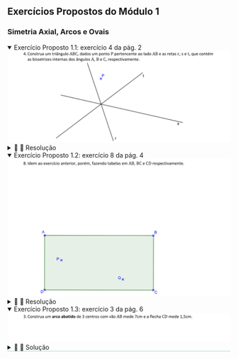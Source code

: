<link rel="stylesheet" href="../../imagens/style.css">

<h2 id="inicio">Exercícios Propostos do Módulo 1</h2>
<h3>Simetria Axial, Arcos e Ovais</h3> 
  <details open><summary>Exercício Proposto 1.1: exercício 4 da pág. 2</summary>
  <img src="../../modulo1/apostila_nova_2022b-02b.png" />
  <div class="combo"><details class="sub"><summary>&#x1f4cf; &#x1f4d0; Resolução</summary>
	<p>Em um triângulo, a bissetriz de um ângulo serve como eixo de simetria para os pontos dos lados adjacentes a este ângulo.</p>
	  <ul class="slider">
		  <li>
			   <input type="radio" id="001p" name="sl">
			   <label for="001p"></label>
			   <img src="02_03_01.png"/>
			   <figcaption>A reta <b>r</b> é um eixo de simetria dos pontos <b>P</b> e <b>P'</b> que pertencem aos lados <b>AB</b> e <b>AC</b>. Construa o simétrico de <b>P</b> em relação à reta <b>r</b>.</figcaption>
		   </li>
		   <li>
			   <input type="radio" id="002p" name="sl">
			   <label for="002p"></label>
			   <img src="02_03_02.png"/>
			   <figcaption>A reta <b>s</b> é um eixo de simetria dos pontos <b>P</b> e <b>P''</b> que pertencem aos lados <b>AB</b> e <b>BC</b>. Construa o simétrico de <b>P</b> em relação à reta <b>s</b>.</figcaption>
		   </li>
		   <li>
			   <input type="radio" id="003p" name="sl">
			   <label for="003p"></label>
			   <img src="02_03_03.png"/>
			   <figcaption>A reta <b>t</b> é um eixo de simetria dos pontos <b>P''</b> e <b>P'''</b> que pertencem aos lados <b>BC</b> e <b>AC</b>. Construa o simétrico de <b>P''</b> em relação à reta <b>t</b>.</figcaption>
		   </li>
		   <li>
			   <input type="radio" id="004p" name="sl">
			   <label for="004p"></label>
			   <img src="02_03_04.png"/>
			   <figcaption>A reta <b>P'P'''</b> determina os vértices <b>A</b> e <b>C</b> nas retas <b>r</b> e <b>t</b>.</figcaption>
		   </li>
		   <li>
			   <input type="radio" id="005p" name="sl">
			   <label for="005p"></label>
			   <img src="02_03_05.png"/>
			   <figcaption>As retas <b>AP</b> e <b>CP''</b> determinam o vértice <b>B</b>.</figcaption>
		   </li>
		</ul>
		<img src="02_03_00.png" class="fundo"/>
  </details></div></details>
  <details open><summary>Exercício Proposto 1.2: exercício 8 da pág. 4</summary>
  <img src="../../modulo1/apostila_nova_2022b-04a.png" />
  <div class="combo"><details class="sub"><summary>&#x1f4cf; &#x1f4d0; Resolução</summary>
	<p>Neste problema, vamos usar o conceito dos ângulos de incidência e reflexão nas tabelas da mesa de bilhar.</p>
	  <ul class="slider">
		  <li>
			   <input type="radio" id="006p" name="sl">
			   <label for="006p"></label>
			   <img src="04_02_01.png"/>
			   <figcaption>Se construirmos o simétrico de <b>Q</b> em relação à ultima tabela <b>CD</b>, teremos o ângulo de incidência igual ao ângulo de reflexão nesta tabela.</figcaption>
		   </li>
		   <li>
			   <input type="radio" id="007p" name="sl">
			   <label for="007p"></label>
			   <img src="04_02_02.png"/>
			   <figcaption>Usando o mesmo raciocínio, se construirmos o simétrico de <b>Q'</b> em relação à segunda tabela <b>BC</b>, teremos o ângulo de incidência igual ao ângulo de reflexão nesta tabela.</figcaption>
		   </li>
		   <li>
			   <input type="radio" id="008p" name="sl">
			   <label for="008p"></label>
			   <img src="04_02_03.png"/>
			   <figcaption>Se construirmos o simétrico de <b>Q''</b> em relação à primeira tabela <b>AB</b>, teremos o ângulo de incidência igual ao ângulo de reflexão nesta tabela.</figcaption>
		   </li>
		   <li>
			   <input type="radio" id="009p" name="sl">
			   <label for="009p"></label>
			   <img src="04_02_04.png"/>
			   <figcaption>Unindo os pontos <b>P</b> e <b>Q'''</b>, temos o ponto <b>X<sub>1</sub></b> da trajetória que a bola fará ao sair da posição <b>P</b> com tabela <b>AB</b>.</figcaption>
		   </li>
		   <li>
			   <input type="radio" id="010p" name="sl">
			   <label for="010p"></label>
			   <img src="04_02_05.png"/>
			   <figcaption>Unindo os pontos <b>X<sub>1</sub></b> e <b>Q''</b>, temos o ponto <b>X<sub>2</sub></b> da trajetória que a bola fará ao sair da posição <b>X<sub>1</sub></b> com tabela <b>BC</b>.</figcaption>
		   </li>
		   <li>
			   <input type="radio" id="011p" name="sl">
			   <label for="011p"></label>
			   <img src="04_02_06.png"/>
			   <figcaption>Unindo os pontos <b>X<sub>2</sub></b> com <b>Q'</b> temos o ponto <b>X<sub>3</sub></b> da trajetória que a bola fará ao sair da posição <b>X<sub>2</sub></b> com tabela <b>CD</b>. Como o ângulo de incidência é igual ao ângulo de reflexão de cada tabela, a bola que estava na posição <b>P</b> atinge a bola que está na posição <b>Q</b> depois de fazer as tabelas <b>AB</b>, <b>BC</b> e <b>CD</b> solicitadas.</figcaption>
		   </li>
		</ul>
		<img src="04_02_00.png" class="fundo"/>
  </details></div></details>
  <details open style="border-bottom: 1px solid #a2dec0;"><summary>Exercício Proposto 1.3: exercício 3 da pág. 6</summary>
  <img src="../../modulo1/apostila_nova_2022b-06b.png" />
  <div class="combo"><details class="sub"><summary>&#x1f4cf; &#x1f4d0; Solução</summary>
	<p>Usando as construções similares ao exercício 2, podemos construir o arco abatido com a flecha de 1,5cm.</p>
	<img src="06_04_01.png"/>
	<figcaption>Neste arco, temos que a medida da flecha fica bem menor do que o vão do arco.</figcaption>
  </details></div></details>



